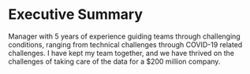 # Executive Summary

Manager with 5 years of experience guiding teams through challenging conditions, ranging from technical challenges through COVID-19 related challenges. I have kept my team together, and we have thrived on the challenges of taking care of the data for a $200 million company.
